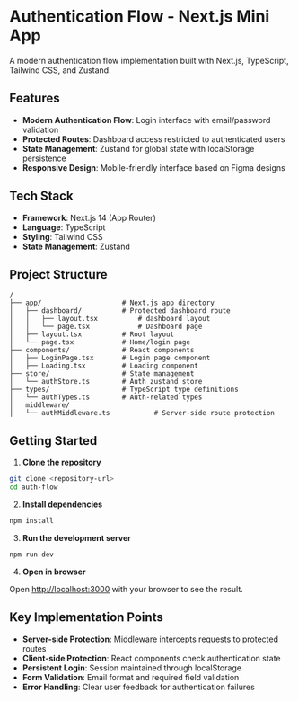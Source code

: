 # Authentication Flow - Next.js Mini App

A modern authentication flow implementation built with Next.js, TypeScript, Tailwind CSS, and Zustand.

## Features

- **Modern Authentication Flow**: Login interface with email/password validation
- **Protected Routes**: Dashboard access restricted to authenticated users
- **State Management**: Zustand for global state with localStorage persistence
- **Responsive Design**: Mobile-friendly interface based on Figma designs

## Tech Stack

- **Framework**: Next.js 14 (App Router)
- **Language**: TypeScript
- **Styling**: Tailwind CSS
- **State Management**: Zustand

## Project Structure

```
/
├── app/                    # Next.js app directory
│   ├── dashboard/          # Protected dashboard route
│   │   ├── layout.tsx          # dashboard layout
│   │   └── page.tsx            # Dashboard page
│   ├── layout.tsx          # Root layout
│   └── page.tsx            # Home/login page
├── components/             # React components
│   ├── LoginPage.tsx       # Login page component
│   ├── Loading.tsx         # Loading component
├── store/                  # State management
│   └── authStore.ts        # Auth zustand store
├── types/                  # TypeScript type definitions
│   └── authTypes.ts        # Auth-related types
│   middleware/
│   └── authMiddleware.ts           # Server-side route protection
```

## Getting Started

1. **Clone the repository**

```bash
git clone <repository-url>
cd auth-flow
```

2. **Install dependencies**

```bash
npm install
```

3. **Run the development server**

```bash
npm run dev
```

4. **Open in browser**

Open [http://localhost:3000](http://localhost:3000) with your browser to see the result.

## Key Implementation Points

- **Server-side Protection**: Middleware intercepts requests to protected routes
- **Client-side Protection**: React components check authentication state
- **Persistent Login**: Session maintained through localStorage
- **Form Validation**: Email format and required field validation
- **Error Handling**: Clear user feedback for authentication failures
